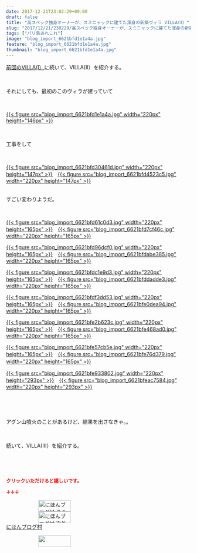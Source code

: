 ```yaml
---
date: 2017-12-21T23:02:29+09:00
draft: false
title: "高スペック独身オーナーが、スミニャックに建てた渾身の新築ヴィラ VILLA(Ⅱ）"
slug: "2017/12/21/230229/高スペック独身オーナーが、スミニャックに建てた渾身の新築ヴィラ VILLA(Ⅱ）"
tags: ["バリ島あれこれ"]
image: "blog_import_6621bfd1e1a4a.jpg"
feature: "blog_import_6621bfd1e1a4a.jpg"
thumbnail: "blog_import_6621bfd1e1a4a.jpg"
---
```

<p><a href="entry-12338154600.html" target="_blank">前回のVILLA(Ⅰ）</a>に続いて、VILLA(Ⅱ）を紹介する。</p><p> </p><p>それにしても、最初のこのヴィラが建っていて</p><p> </p><p><a href="blog_import_6621bfd1e1a4a.jpg">{{< figure src="blog_import_6621bfd1e1a4a.jpg" width="220px" height="146px" >}}</a></p><p> </p><p>工事をして</p><p> </p><p><a href="blog_import_6621bfd30461d.jpg">{{< figure src="blog_import_6621bfd30461d.jpg" width="220px" height="147px" >}}</a>　<a href="blog_import_6621bfd4523c5.jpg">{{< figure src="blog_import_6621bfd4523c5.jpg" width="220px" height="147px" >}}</a></p><p><br/>すごい変わりようだ。</p><p> </p><p><a href="blog_import_6621bfd61c0d3.jpg">{{< figure src="blog_import_6621bfd61c0d3.jpg" width="220px" height="165px" >}}</a>　<a href="blog_import_6621bfd7cf46c.jpg">{{< figure src="blog_import_6621bfd7cf46c.jpg" width="220px" height="165px" >}}</a></p><p><a href="blog_import_6621bfd96dcf0.jpg">{{< figure src="blog_import_6621bfd96dcf0.jpg" width="220px" height="165px" >}}</a>　<a href="blog_import_6621bfdabe385.jpg">{{< figure src="blog_import_6621bfdabe385.jpg" width="220px" height="165px" >}}</a></p><p><a href="blog_import_6621bfdc1e9d3.jpg">{{< figure src="blog_import_6621bfdc1e9d3.jpg" width="220px" height="165px" >}}</a>　<a href="blog_import_6621bfddadde3.jpg">{{< figure src="blog_import_6621bfddadde3.jpg" width="220px" height="165px" >}}</a></p><p><a href="blog_import_6621bfdf3dd53.jpg">{{< figure src="blog_import_6621bfdf3dd53.jpg" width="220px" height="165px" >}}</a>　<a href="blog_import_6621bfe0dea94.jpg">{{< figure src="blog_import_6621bfe0dea94.jpg" width="220px" height="165px" >}}</a></p><p><a href="blog_import_6621bfe2b623c.jpg">{{< figure src="blog_import_6621bfe2b623c.jpg" width="220px" height="165px" >}}</a>　<a href="blog_import_6621bfe468ad0.jpg">{{< figure src="blog_import_6621bfe468ad0.jpg" width="220px" height="165px" >}}</a></p><p><a href="blog_import_6621bfe57cb5e.jpg">{{< figure src="blog_import_6621bfe57cb5e.jpg" width="220px" height="165px" >}}</a>　<a href="blog_import_6621bfe76d379.jpg">{{< figure src="blog_import_6621bfe76d379.jpg" width="220px" height="165px" >}}</a>　</p><p><a href="blog_import_6621bfe933802.jpg">{{< figure src="blog_import_6621bfe933802.jpg" width="220px" height="293px" >}}</a>　<a href="blog_import_6621bfeac7584.jpg">{{< figure src="blog_import_6621bfeac7584.jpg" width="220px" height="293px" >}}</a></p><p> </p><p> </p><p>アグン山噴火のことがあるけど、結果を出さなきゃ。。</p><p> </p><p>続いて、VILLA(Ⅲ）を紹介する。</p><p> </p><p> </p><p><font color="#ff0000" size="2"><strong>クリックいただけると嬉しいです。</strong></font></p><p><font color="#ff0000" size="2"><strong>↓↓↓</strong></font></p><p><a href="ranking.html?p_cid=01260127" id="&amp;blogmura_banner" target="_blank"><img alt="にほんブログ村 その他生活ブログ 不動産投資へ" border="0" height="31" src="data:image/svg+xml;charset=utf-8,%3Csvg%20xmlns%3D%22http%3A%2F%2Fwww.w3.org%2F2000%2Fsvg%22%20title%3D%22Placeholder%20for%20Images%22%20role%3D%22presentation%22%20viewBox%3D%220%200%2088%2031%22%20%2F%3E" width="88" data-src="https://img-proxy.blog-video.jp/images?url=http%3A%2F%2Flife.blogmura.com%2Fhudousantoushi%2Fimg%2Fhudousantoushi88_31.gif" style="aspect-ratio: auto 88 / 31;"/><noscript><img alt="にほんブログ村 その他生活ブログ 不動産投資へ" border="0" height="31" src="https://img-proxy.blog-video.jp/images?url=http%3A%2F%2Flife.blogmura.com%2Fhudousantoushi%2Fimg%2Fhudousantoushi88_31.gif" width="88"></noscript></a><br/><a href="ranking.html?p_cid=01260127" target="_blank"><img alt="にほんブログ村 海外生活ブログ バリ島情報へ" border="0" height="31" src="data:image/svg+xml;charset=utf-8,%3Csvg%20xmlns%3D%22http%3A%2F%2Fwww.w3.org%2F2000%2Fsvg%22%20title%3D%22Placeholder%20for%20Images%22%20role%3D%22presentation%22%20viewBox%3D%220%200%2088%2031%22%20%2F%3E" width="88" data-src="https://img-proxy.blog-video.jp/images?url=http%3A%2F%2Foverseas.blogmura.com%2Fbali%2Fimg%2Fbali88_31.gif" style="aspect-ratio: auto 88 / 31;"/><noscript><img alt="にほんブログ村 海外生活ブログ バリ島情報へ" border="0" height="31" src="https://img-proxy.blog-video.jp/images?url=http%3A%2F%2Foverseas.blogmura.com%2Fbali%2Fimg%2Fbali88_31.gif" width="88"></noscript></a><br/><a href="ranking.html?p_cid=01260127" target="_blank">にほんブログ村</a></p><p><a href="link.php?1804582" title="人気ブログランキングへ"><img border="0" height="31" src="data:image/svg+xml;charset=utf-8,%3Csvg%20xmlns%3D%22http%3A%2F%2Fwww.w3.org%2F2000%2Fsvg%22%20title%3D%22Placeholder%20for%20Images%22%20role%3D%22presentation%22%20viewBox%3D%220%200%2088%2031%22%20%2F%3E" width="88" data-src="https://blog.with2.net/img/banner/banner_22.gif" style="aspect-ratio: auto 88 / 31;"/><noscript><img border="0" height="31" src="https://blog.with2.net/img/banner/banner_22.gif" width="88"></noscript></a></p>

